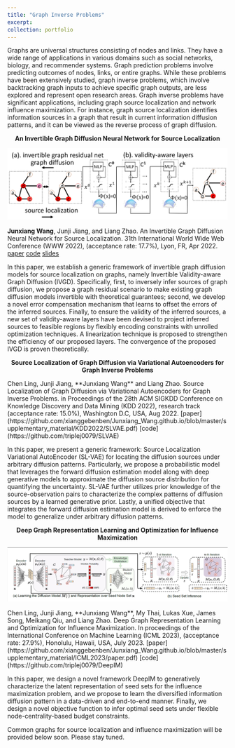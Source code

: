 ```yaml
---
title: "Graph Inverse Problems"
excerpt:
collection: portfolio
---
```


Graphs are universal structures consisting of nodes and links. They have a wide range of applications in various domains such as social networks, biology, and recommender systems. Graph prediction problems involve predicting outcomes of nodes, links, or entire graphs. While these problems have been extensively studied, graph inverse problems, which involve backtracking graph inputs to achieve specific graph outputs, are less explored and represent open research areas. Graph inverse problems have significant applications, including graph source localization and network influence maximization. For instance, graph source localization identifies information sources in a graph that result in current information diffusion patterns, and it can be viewed as the reverse process of graph diffusion.

<p style="text-align: center;"><strong>An Invertible Graph Diffusion Neural Network for Source Localization</strong></p>

<p align="center">
<img src="https://raw.githubusercontent.com/xianggebenben/Junxiang_Wang.github.io/master/images/IVGD.png" alt="drawing" width="1000"/>
</p>

**Junxiang Wang**, Junji Jiang, and Liang Zhao. An Invertible Graph Diffusion Neural Network for Source Localization. 31th International World Wide Web Conference (WWW 2022), (acceptance rate: 17.7%), Lyon, FR, Apr 2022. [paper](https://github.com/xianggebenben/Junxiang_Wang.github.io/blob/master/supplementary_material/WWW2022/IVGD.pdf) [code](https://github.com/xianggebenben/IVGD) [slides](https://github.com/xianggebenben/Junxiang_Wang.github.io/blob/master/supplementary_material/WWW2022/IVGD_slides.pdf)

In this paper, we establish a generic framework of invertible graph diffusion models for source localization on graphs, namely Invertible Validity-aware Graph Diffusion (IVGD). Specifically, first, to inversely infer sources of graph diffusion, we propose a graph residual scenario to make existing graph diffusion models invertible with theoretical guarantees; second, we develop a novel error compensation mechanism that learns to offset the errors of the inferred sources. Finally, to ensure the validity of the inferred sources, a new set of validity-aware layers have been devised to project inferred sources to feasible regions by flexibly encoding constraints with unrolled optimization techniques. A linearization technique is proposed to strengthen the efficiency of our proposed layers. The convergence of the proposed IVGD is proven theoretically.

<p style="text-align: center;"><strong>Source Localization of Graph Diffusion via Variational Autoencoders for Graph Inverse Problems</strong></p>
Chen Ling, Junji Jiang, **Junxiang Wang** and Liang Zhao. Source Localization of Graph Diffusion via Variational Autoencoders for Graph Inverse Problems. in Proceedings of the 28th ACM SIGKDD Conference on Knowledge Discovery and Data Mining (KDD 2022), research track (acceptance rate: 15.0%), Washington D.C, USA, Aug 2022. [paper](https://github.com/xianggebenben/Junxiang_Wang.github.io/blob/master/supplementary_material/KDD2022/SLVAE.pdf) [code](https://github.com/triplej0079/SLVAE)

In this paper, we present a generic framework: Source Localization Variational AutoEncoder (SL-VAE) for locating the diffusion sources under arbitrary diffusion patterns. Particularly, we propose a probabilistic model that leverages the forward diffusion estimation model along with deep generative models to approximate the diffusion source distribution for quantifying the uncertainty. SL-VAE further utilizes prior knowledge of the source-observation pairs to characterize the complex patterns of diffusion sources by a learned generative prior. Lastly, a unified objective that integrates the forward diffusion estimation model is derived to enforce the model to generalize under arbitrary diffusion patterns.

<p style="text-align: center;"><strong>Deep Graph Representation Learning and Optimization for Influence Maximization</strong></p>
<p align="center">
<img src="https://raw.githubusercontent.com/xianggebenben/Junxiang_Wang.github.io/master/images/DeepIM.png" alt="drawing" width="1000"/>
</p>
Chen Ling, Junji Jiang, **Junxiang Wang**, My Thai, Lukas Xue, James Song, Meikang Qiu, and Liang Zhao. Deep Graph Representation Learning and Optimization for Influence Maximization. In proceedings of the International Conference on Machine Learning (ICML 2023), (acceptance rate: 27.9%), Honolulu, Hawaii, USA, July 2023. [paper](https://github.com/xianggebenben/Junxiang_Wang.github.io/blob/master/supplementary_material/ICML2023/paper.pdf) [code](https://github.com/triplej0079/DeepIM)

In this paper, we design a novel framework DeepIM to generatively characterize the latent representation of seed sets for the influence maximization problem, and we propose to learn the diversified information diffusion pattern in a data-driven and end-to-end manner. Finally, we design a novel objective function to infer optimal seed sets under flexible node-centrality-based budget constraints.

Common graphs for source localization and influence maximization will be provided below soon. Please stay tuned.

<!-- | Graph            | #Node | #Edge | Average  Degree | Diameter | Link |
|------------------|-------|-------|-----------------|----------|------|
| Karate           | 34    | 78    | 2.294           | 5        |      |
| Dolphins         | 62    | 159   | 5.129           | 8        |      |
| Jazz             | 198   | 2742  | 13.848          | 9        |      |
| Network  Science | 1589  | 2742  | 3.451           | 17       |      |
| Cora-ML          | 2810  | 7981  | 5.680           | 17       |      |
| Power  Grid      | 4941  | 6594  | 2.669           | 46       |      | -->
